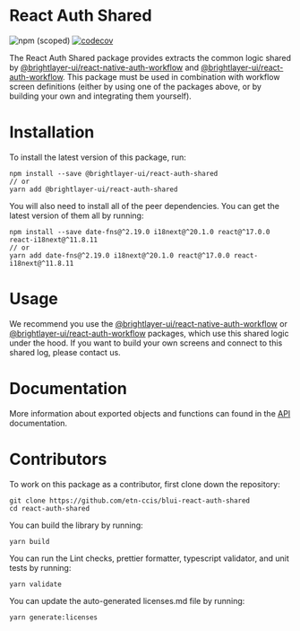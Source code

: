 # React Auth Shared

![npm (scoped)](https://img.shields.io/npm/v/@brightlayer-ui/react-auth-shared) [![codecov](https://codecov.io/gh/etn-ccis/blui-react-auth-shared/branch/master/graph/badge.svg?token=BKDXMXPSDI)](https://codecov.io/gh/etn-ccis/blui-react-auth-shared)

The React Auth Shared package provides extracts the common logic shared by [@brightlayer-ui/react-native-auth-workflow](https://www.npmjs.com/package/@brightlayer-ui/react-native-auth-workflow) and [@brightlayer-ui/react-auth-workflow](https://www.npmjs.com/package/@brightlayer-ui/react-auth-workflow). This package must be used in combination with workflow screen definitions (either by using one of the packages above, or by building your own and integrating them yourself).

# Installation

To install the latest version of this package, run:

```shell
npm install --save @brightlayer-ui/react-auth-shared
// or
yarn add @brightlayer-ui/react-auth-shared
```

You will also need to install all of the peer dependencies. You can get the latest version of them all by running:

```
npm install --save date-fns@^2.19.0 i18next@^20.1.0 react@^17.0.0 react-i18next@^11.8.11
// or
yarn add date-fns@^2.19.0 i18next@^20.1.0 react@^17.0.0 react-i18next@^11.8.11
```

# Usage

We recommend you use the [@brightlayer-ui/react-native-auth-workflow](https://www.npmjs.com/package/@brightlayer-ui/react-native-auth-workflow) or [@brightlayer-ui/react-auth-workflow](https://www.npmjs.com/package/@brightlayer-ui/react-auth-workflow) packages, which use this shared logic under the hood. If you want to build your own screens and connect to this shared log, please contact us.

# Documentation

More information about exported objects and functions can found in the [API](https://github.com/etn-ccis/blui-react-auth-shared/tree/master/docs/API.md) documentation.

# Contributors

To work on this package as a contributor, first clone down the repository:

```shell
git clone https://github.com/etn-ccis/blui-react-auth-shared
cd react-auth-shared
```

You can build the library by running:

```shell
yarn build
```

You can run the Lint checks, prettier formatter, typescript validator, and unit tests by running:

```shell
yarn validate
```

You can update the auto-generated licenses.md file by running:

```shell
yarn generate:licenses
```
